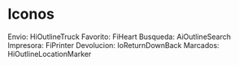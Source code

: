 # Iconos
Envio: HiOutlineTruck
Favorito: FiHeart
Busqueda: AiOutlineSearch
Impresora: FiPrinter
Devolucion: IoReturnDownBack
Marcados: HiOutlineLocationMarker
